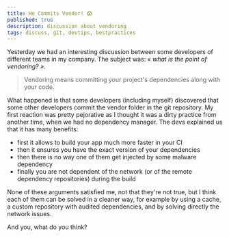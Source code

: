```yaml
---
title: He Commits Vendor! 😱
published: true
description: discussion about vendoring
tags: discuss, git, devtips, bestpractices 
---
```


Yesterday we had an interesting discussion between some developers of different teams in my company. The subject was: *« what is the point of vendoring? »*.

> Vendoring means committing your project's dependencies along with your code.

What happened is that some developers (including myself) discovered that some other developers commit the vendor folder in the git repository. My first reaction was pretty pejorative as I thought it was a dirty practice from another time, when we had no dependency manager. The devs explained us that it has many benefits:

- first it allows to build your app much more faster in your CI
- then it ensures you have the exact version of your dependencies
- then there is no way one of them get injected by some malware dependency
- finally you are not dependent of the network (or of the remote dependency repositories) during the build

None of these arguments satisfied me, not that they're not true, but I think each of them can be solved in a cleaner way, for example by using a cache, a custom repository with audited dependencies, and by solving directly the network issues.

And you, what do you think?
